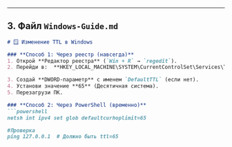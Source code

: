 
---

## **3. Файл `Windows-Guide.md`**  
```markdown
# 🪟 Изменение TTL в Windows  

### **Способ 1: Через реестр (навсегда)**  
1. Открой **Редактор реестра** (`Win + R` → `regedit`).  
2. Перейди в:  **HKEY_LOCAL_MACHINE\SYSTEM\CurrentControlSet\Services\Tcpip\Parameters**

3. Создай **DWORD-параметр** с именем `DefaultTTL` (если нет).  
4. Установи значение **65** (Десятичная система).  
5. Перезагрузи ПК.  

### **Способ 2: Через PowerShell (временно)**  
```powershell
netsh int ipv4 set glob defaultcurhoplimit=65

#Проверка
ping 127.0.0.1  # Должно быть ttl=65